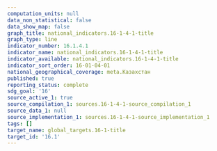 ```yaml
---
computation_units: null
data_non_statistical: false
data_show_map: false
graph_title: national_indicators.16-1-4-1-title
graph_type: line
indicator_number: 16.1.4.1
indicator_name: national_indicators.16-1-4-1-title
indicator_available: national_indicators.16-1-4-1-title
indicator_sort_order: 16-01-04-01
national_geographical_coverage: meta.Казахстан
published: true
reporting_status: complete
sdg_goal: '16'
source_active_1: true
source_compilation_1: sources.16-1-4-1-source_compilation_1
source_data_1: null
source_implementation_1: sources.16-1-4-1-source_implementation_1
tags: []
target_name: global_targets.16-1-title
target_id: '16.1'
---
```

